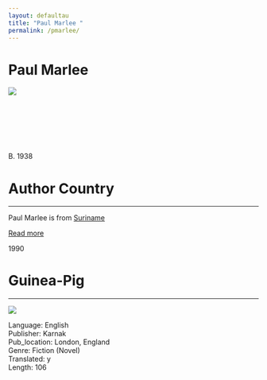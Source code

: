 ```yaml
---
layout: defaultau
title: "Paul Marlee "
permalink: /pmarlee/
---
```

<div class="content">
    <h1>Paul Marlee</h1>
    <div class="quote">
        <div><img src="https://encrypted-tbn0.gstatic.com/images?q=tbn:ANd9GcT53k59B-iE9UidnRYAeI3a3h5kJhKxPM-gt-8gjtp8&s" class="logo"></div>
    </div>
   <div class="timeline">
        <div style="padding-bottom:100px;"></div>
        <div class="block">
            <div class="date right"><p class="right"> B. 1938 </p></div>
            <div class="dot"></div>
            <div class="left first">
            <div class="author_country">
                <h1>Author Country</h1><hr>
          <div class="aclocation">   <p>Paul Marlee  is from <a href="{{ site.baseurl }}/43"> Suriname </a></p></div>
                <div class="acreadmore"><a href="https://nl.wikipedia.org/wiki/Paul_Marlee" target="_blank">Read more</a></div>
            </div>
            </div>
        </div>
        <div class="block">
            <div class="date left"><p class="left">1990</p></div>
            <div class="dot"></div>
            <div class="right">
                <h1>Guinea-Pig</h1><hr>
                <p><img src="https://books.google.dm/books/content?id=xDJKAAAAYAAJ&printsec=frontcover&img=1&zoom=1&imgtk=AFLRE71onR5VZ-3Re4cr6YZzylKGgxqSljF7QAHyBWXqLkMu3moAo2u9UQoTImhwno1-yEynv0mKj-IOmgFsbmcRTTh8LY1sM_4ft3alTfMqLU2bpxorZb0h0QNNDXDkEMWjzijv6lGD"></p>
            <p> Language: English <br/>
                Publisher: Karnak <br/>
                Pub_location: London, England <br/>
                Genre: Fiction (Novel) <br/>
                Translated: y <br/>
                Length: 106 <br/>                </p>
            </div>
        </div>
  <!-- partial -->
<script src='https://cdnjs.cloudflare.com/ajax/libs/jquery/3.1.1/jquery.min.js'></script><script  src="{{ site.baseurl }}/assets/js/authorscript.js"></script>